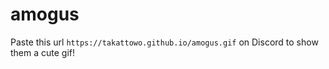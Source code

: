 # amogus
Paste this url `https://takattowo.github.io/amogus.gif` on Discord to show them a cute gif!
